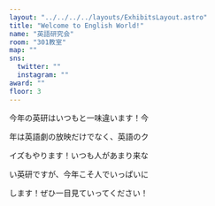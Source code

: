 ```yaml
---
layout: "../../../../layouts/ExhibitsLayout.astro"
title: "Welcome to English World!"
name: "英語研究会"
room: "301教室"
map: ""
sns:
  twitter: ""
  instagram: ""
award: ""
floor: 3
---
```


今年の英研はいつもと一味違います！今

年は英語劇の放映だけでなく、英語のク

イズもやります！いつも人があまり来な

い英研ですが、今年こそ人でいっぱいに

します！ぜひ一目見ていってください！
